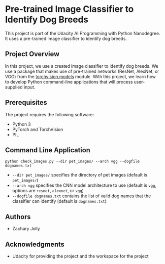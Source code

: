 # Pre-trained Image Classifier to Identify Dog Breeds

This project is part of the Udacity AI Programming with Python Nanodegree. It uses a pre-trained image classifier to identify dog breeds.

## Project Overview

In this project, we use a created image classifier to identify dog breeds. We use a package that makes use of pre-trained networks (ResNet, AlexNet, or VGG) from the [torchvision.models](https://pytorch.org/docs/0.3.0/torchvision/models.html) module. With this project, we learn how to develop Python command-line applications that will process user-supplied input.

## Prerequisites

The project requires the following software:

- Python 3
- PyTorch and TorchVision
- PIL

## Command Line Application

`python check_images.py --dir pet_images/ --arch vgg --dogfile dognames.txt`

- `--dir pet_images/` specifies the directory of pet images (default is `pet_images/`)
- `--arch vgg` specifies the CNN model architecture to use (default is `vgg`, options are `resnet`, `alexnet`, or `vgg`)
- `--dogfile dognames.txt` contains the list of valid dog names that the classifier can identify (default is `dognames.txt`)

## Authors

- Zachary Jolly

## Acknowledgments

- Udacity for providing the project and the workspace for the project
